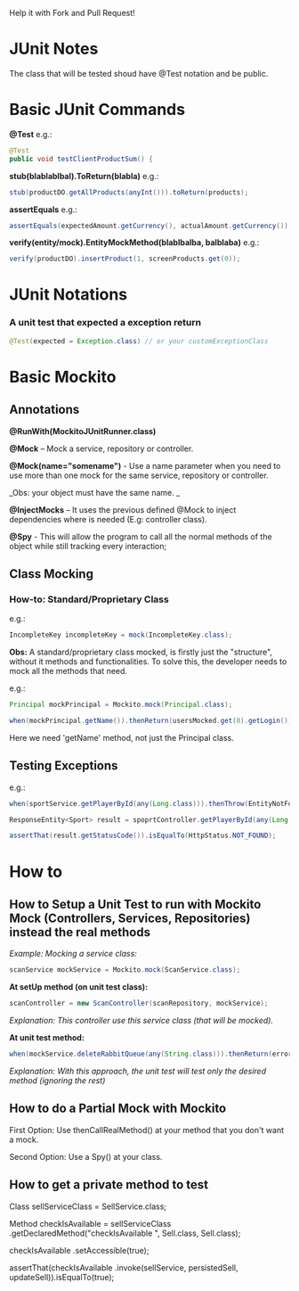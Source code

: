 Help it with Fork and Pull Request!

# JUnit Notes 
The class that will be tested shoud have @Test notation and be public. 

# Basic JUnit Commands 

**@Test**
e.g.:  
```java
@Test 
public void testClientProductSum() { 
```

**stub(blablablbal).ToReturn(blabla)**
e.g.:
```java
stub(productDO.getAllProducts(anyInt())).toReturn(products);  
```

**assertEquals**
e.g.:
```java
assertEquals(expectedAmount.getCurrency(), actualAmount.getCurrency()); 
```

**verify(entity/mock).EntityMockMethod(blablbalba, balblaba)**
e.g.: 
```java
verify(productDO).insertProduct(1, screenProducts.get(0)); 
```

# JUnit Notations 

### A unit test that expected a exception return 
```java
@Test(expected = Exception.class) // or your customExceptionClass 
```

# Basic Mockito 
## Annotations 
**@RunWith(MockitoJUnitRunner.class)**

**@Mock** – Mock a service, repository or controller. 

**@Mock(name="somename")** - Use a name parameter when you need to use more than one mock for the same service, repository or controller. 

_Obs: your object must have the same name. _

**@InjectMocks** – It uses the previous defined @Mock to inject dependencies where is needed (E.g: controller class). 

**@Spy** - This will allow the program to call all the normal methods of the object while still tracking every interaction; 

## Class Mocking 

### How-to: Standard/Proprietary Class 
e.g.: 
```java
IncompleteKey incompleteKey = mock(IncompleteKey.class); 
```
**Obs:** A standard/proprietary class mocked, is firstly just the "structure", without it methods and functionalities. To solve this, the developer needs to mock all the methods that need.   

e.g.: 
```java
Principal mockPrincipal = Mockito.mock(Principal.class); 

when(mockPrincipal.getName()).thenReturn(usersMocked.get(0).getLogin()); 
```
Here we need 'getName' method, not just the Principal class. 

## Testing Exceptions 
e.g.: 
```java
when(sportService.getPlayerById(any(Long.class))).thenThrow(EntityNotFoundException.class); 

ResponseEntity<Sport> result = spoprtController.getPlayerById(any(Long.class)); 

assertThat(result.getStatusCode()).isEqualTo(HttpStatus.NOT_FOUND); 
```

# How to

## How to Setup a Unit Test to run with Mockito Mock (Controllers, Services, Repositories) instead the real methods 

_Example: Mocking a service class:_
```java
scanService mockService = Mockito.mock(ScanService.class); 
```

**At setUp method (on unit test class):**
```java
scanController = new ScanController(scanRepository, mockService); 
```
_Explanation: This controller use this service class (that will be mocked)._

**At unit test method:**
```java
when(mockService.deleteRabbitQueue(any(String.class))).thenReturn(error); 
```
_Explanation: With this approach, the unit test will test only the desired method (ignoring the rest)_
 

## How to do a Partial Mock with Mockito 

First Option: Use thenCallRealMethod() at your method that you don't want a mock. 

Second Option: Use a Spy() at your class. 

 

## How to get a private method to test 

Class<SellService> sellServiceClass = SellService.class; 

Method checkIsAvailable = sellServiceClass .getDeclaredMethod("checkIsAvailable ", Sell.class, Sell.class); 

checkIsAvailable .setAccessible(true); 

assertThat(checkIsAvailable .invoke(sellService, persistedSell, updateSell)).isEqualTo(true); 
